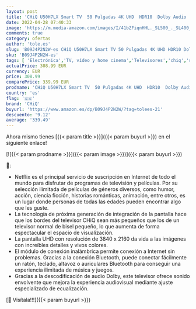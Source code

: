 ```yaml
---
layout: post
title: 'CHiQ U50H7LX Smart TV  50 Pulgadas 4K UHD  HDR10  Dolby Audio  CPU Quad-Core  WiFi  Bluetooth  Netflix  Youtube  NetRange'
date: 2022-04-28 07:40:33
image: 'https://m.media-amazon.com/images/I/41bZFiqnHHL._SL500_._SL400_.jpg'
comments: true
category: ofertas
author: 'tole.es'
slug: 'B09J4P2N2W-es CHiQ U50H7LX Smart TV 50 Pulgadas 4K UHD HDR10 Dolby Audio...'
sku: 'B09J4P2N2W-es'
tags: [ 'Electrónica','TV, vídeo y home cinema','Televisores','chiq','smart','tv','🇪🇸', ]
actualPrice: 308.99 EUR
currency: EUR
price: 308.99
comparePrice: 339.99 EUR
prodname: 'CHiQ U50H7LX Smart TV  50 Pulgadas 4K UHD  HDR10  Dolby Audio  CPU Quad-Core  WiFi  Bluetooth  Netflix  Youtube  NetRange'
country: 'es'
flag: '🇪🇸'
brand: 'CHiQ'
buyurl: 'https://www.amazon.es/dp/B09J4P2N2W/?tag=tolees-21'
descuento: '9.12'
average: '339.49'
---
```


Ahora mismo tienes [{{< param title >}}]({{< param buyurl >}}) en el siguiente enlace!

[![{{< param prodname >}}]({{< param image >}})]({{< param buyurl >}})

🔎:

- Netflix es el principal servicio de suscripción en Internet de todo el mundo para disfrutar de programas de televisión y películas. Por su selección ilimitada de películas de géneros diversos, como humor, acción, ciencia ficción, historias románticas, animación, entre otros, es un lugar donde personas de todas las edades pueden encontrar algo que les guste.
- La tecnología de próxima generación de integración de la pantalla hace que los bordes del televisor CHiQ sean más pequeños que los de un televisor normal de bisel pequeño, lo que aumenta de forma espectacular el espacio de visualización.
- La pantalla UHD con resolución de 3840 x 2160 da vida a las imágenes con increíbles detalles y vivos colores.
- El módulo de conexión inalámbrica permite conexión a Internet sin problemas. Gracias a la conexión Bluetooth, puede conectar fácilmente un ratón, teclado, altavoz o auriculares Bluetooth para conseguir una experiencia ilimitada de música y juegos.
- Gracias a la descodificación de audio Dolby, este televisor ofrece sonido envolvente que mejora la experiencia audiovisual mediante ajuste especializado de ecualización.

[🛒 Visítala!!!]({{< param buyurl >}})
